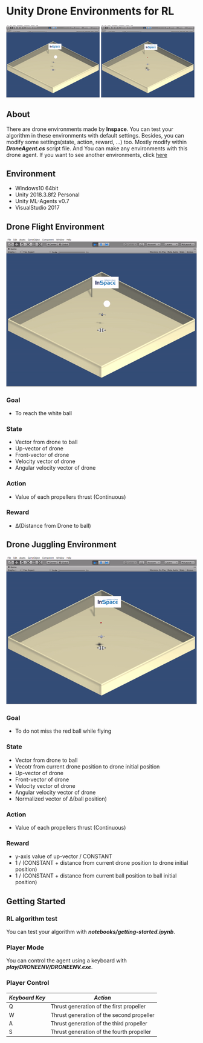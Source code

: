 # **Unity Drone Environments for RL**

<img src="./resrc/drone_flight_iso.gif" width="49%" />  <img src="./resrc/drone_juggling_iso.gif" width="49%" />

## **About**

There are drone environments made by **Inspace**. You can test your algorithm in these environments  with default settings. Besides, you can modify some settings(state, action, reward, ...) too. Mostly modify within __*DroneAgent.cs*__ script file. And You can make any environments with this drone agent. If you want to see another environments, click [here](https://www.youtube.com/channel/UCZx739AbunG2bGD5t0sNAhw/videos)

## **Environment** 

* Windows10 64bit
* Unity 2018.3.8f2 Personal
* Unity ML-Agents v0.7
* VisualStudio 2017

## **Drone Flight Environment**
<img src="./resrc/drone_flight_iso.gif" style="max-width:100%"/>

### Goal
 - To reach the white ball
 
### State
 - Vector from drone to ball
 - Up-vector of drone
 - Front-vector of drone
 - Velocity vector of drone
 - Angular velocity vector of drone

### Action
 - Value of each propellers thrust (Continuous)

### Reward
 - Δ(Distance from Drone to ball)

## **Drone Juggling Environment**
<img src="./resrc/drone_juggling_iso.gif" style="max-width:100%"/>

### Goal
 - To do not miss the red ball while flying

### State
 - Vector from drone to ball
 - Vecotr from current drone position to drone initial position
 - Up-vector of drone
 - Front-vector of drone
 - Velocity vector of drone
 - Angular velocity vector of drone
 - Normalized vector of Δ(ball position)
 
### Action
 - Value of each propellers thrust (Continuous)

### Reward
 - y-axis value of up-vector / CONSTANT
 - 1 / (CONSTANT + distance from current drone position to drone initial position)
 - 1 / (CONSTANT + distance from current ball position to ball initial position)

## **Getting Started**

### RL algorithm test
 You can test your algorithm with __*notebooks/getting-started.ipynb*__.

### Player Mode
 You can control the agent using a keyboard with __*play/DRONEENV/DRONEENV.exe*__. 

### Player Control

| *Keyboard Key* | *Action* |
| --- | --- |
| Q | Thrust generation of the first propeller |
| W | Thrust generation of the second propeller |
| A | Thrust generation of the third propeller |
| S | Thrust generation of the fourth propeller |
